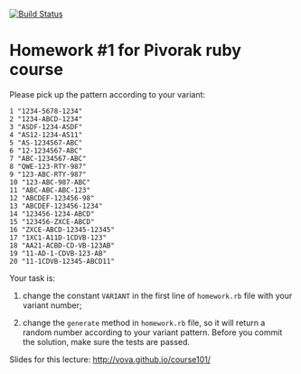 [![Build Status](https://travis-ci.org/pivorakcourse/homework1.svg?branch=master)](https://travis-ci.org/pivorakcourse/homework1)

# Homework #1 for Pivorak ruby course

Please pick up the pattern according to your variant:

```
1 "1234-5678-1234"
2 "1234-ABCD-1234"
3 "ASDF-1234-ASDF"
4 "AS12-1234-AS11"
5 "AS-1234567-ABC"
6 "12-1234567-ABC"
7 "ABC-1234567-ABC"
8 "QWE-123-RTY-987"
9 "123-ABC-RTY-987"
10 "123-ABC-987-ABC"
11 "ABC-ABC-ABC-123"
12 "ABCDEF-123456-98"
13 "ABCDEF-123456-1234"
14 "123456-1234-ABCD"
15 "123456-ZXCE-ABCD"
16 "ZXCE-ABCD-12345-12345"
17 "1XC1-A11D-1CDVB-123"
18 "AA21-ACBD-CD-VB-123AB"
19 "11-AD-1-CDVB-123-AB"
20 "11-1CDVB-12345-ABCD11"
```

Your task is:

1) change the constant `VARIANT` in the first line of `homework.rb` file
with your variant number;

2) change the `generate` method in `homework.rb` file, so it will return
a random number according to your variant pattern. Before you commit the
solution, make sure the tests are passed.


Slides for this lecture: http://vova.github.io/course101/
